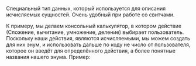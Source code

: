 Специальный тип данных, который используется для описания исчисляемых сущностей. Очень удобный при работе со свитчами.

К примеру, мы делаем консольный калькулятор, в котором действие (Сложение, вычитание, умножение, деление) выбирает пользователь. Поскольку наши действия, являются исчисляемыми, мы можем создать для них энум, и использовать дальше по коду не число от пользователя, которое он введёт для определённого действия, а более понятные названия нашего энума. Пример: